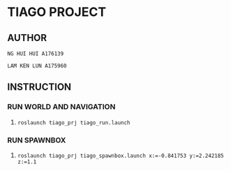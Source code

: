 # TIAGO PROJECT
## AUTHOR
`NG HUI HUI A176139`

`LAM KEN LUN A175960`

## INSTRUCTION
### RUN WORLD AND NAVIGATION
1. `roslaunch tiago_prj tiago_run.launch`
### RUN SPAWNBOX
1. `roslaunch tiago_prj tiago_spawnbox.launch x:=-0.841753 y:=2.242185 z:=1.1`
